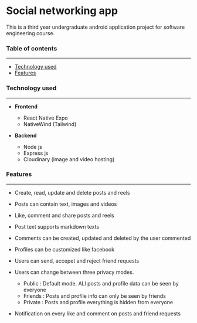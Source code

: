 # Social networking app

This is a third year undergraduate android application project for software engineering course.

### Table of contents
<hr>

- [Technology used](#technology-used)
- [Features](#features)

### Technology used
<hr>

- **Frontend**
  - React Native Expo
  - NativeWind (Tailwind)

- **Backend**
  - Node js
  - Express js
  - Cloudinary (image and video hosting)

### Features
<hr>

- Create, read, update and delete posts and reels
- Posts can contain text, images and videos
- Like, comment and share posts and reels
- Post text supports markdown texts
- Comments can be created, updated and deleted by the user commented
- Profiles can be customized like facebook
- Users can send, accepet and reject friend requests
- Users can change between three privacy modes.
  - Public : Default mode. ALl posts and profile data can be seen by everyone
  - Friends : Posts and profile info can only be seen by friends
  - Private : Posts and profile everything is hidden from everyone

- Notification on  every like and comment on posts and friend requests
